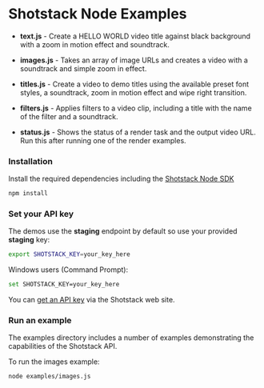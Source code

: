 # Shotstack Node Examples

- **text.js** -
    Create a HELLO WORLD video title against black background with a zoom in motion effect and soundtrack.

- **images.js** -
    Takes an array of image URLs and creates a video with a soundtrack and simple zoom in effect.

- **titles.js** -
    Create a video to demo titles using the available preset font styles, a soundtrack, zoom in motion effect and 
    wipe right transition.
    
- **filters.js** -
    Applies filters to a video clip, including a title with the name of the filter and a soundtrack.
    
- **status.js** -
    Shows the status of a render task and the output video URL. Run this after running one of the render examples.
    
### Installation

Install the required dependencies including the [Shotstack Node SDK](https://www.npmjs.com/package/shotstack-sdk)

```bash
npm install
```

### Set your API key

The demos use the **staging** endpoint by default so use your provided **staging** key:

```bash
export SHOTSTACK_KEY=your_key_here
```

Windows users (Command Prompt):

```bash
set SHOTSTACK_KEY=your_key_here
```

You can [get an API key](http://shotstack.io/?utm_source=github&utm_medium=demos&utm_campaign=node_sdk) via the Shotstack web site.

### Run an example

The examples directory includes a number of examples demonstrating the capabilities of the 
Shotstack API.

To run the images example:

```bash
node examples/images.js
```
